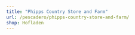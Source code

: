 ```yaml
---
title: "Phipps Country Store and Farm"
url: /pescadero/phipps-country-store-and-farm/
shop: Hofladen
---
```

